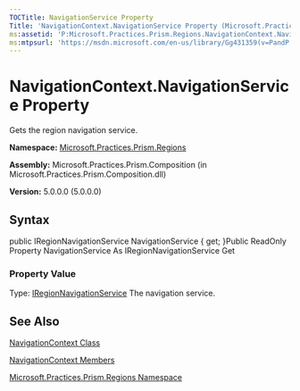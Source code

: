 ```yaml
---
TOCTitle: NavigationService Property
Title: 'NavigationContext.NavigationService Property (Microsoft.Practices.Prism.Regions)'
ms:assetid: 'P:Microsoft.Practices.Prism.Regions.NavigationContext.NavigationService'
ms:mtpsurl: 'https://msdn.microsoft.com/en-us/library/Gg431359(v=PandP.50)'
---
```



# NavigationContext.NavigationService Property

Gets the region navigation service.

**Namespace:** [Microsoft.Practices.Prism.Regions](https://msdn.microsoft.com/library/microsoft.practices.prism.regions)
**Assembly:** Microsoft.Practices.Prism.Composition (in Microsoft.Practices.Prism.Composition.dll)

**Version:** 5.0.0.0 (5.0.0.0)

## Syntax

public IRegionNavigationService NavigationService { get; }Public ReadOnly Property NavigationService As IRegionNavigationService Get
### Property Value

Type: [IRegionNavigationService](https://msdn.microsoft.com/library/microsoft.practices.prism.regions.iregionnavigationservice)
The navigation service.

## See Also

[NavigationContext Class](https://msdn.microsoft.com/library/microsoft.practices.prism.regions.navigationcontext)

[NavigationContext Members](https://msdn.microsoft.com/allmembers.t:microsoft.practices.prism.regions.navigationcontext)

[Microsoft.Practices.Prism.Regions Namespace](https://msdn.microsoft.com/library/microsoft.practices.prism.regions)
